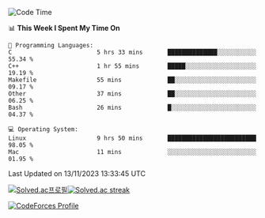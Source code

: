 
<!--START_SECTION:waka-->
![Code Time](http://img.shields.io/badge/Code%20Time-3%2C058%20hrs%2024%20mins-blue)

📊 **This Week I Spent My Time On** 

```text
💬 Programming Languages: 
C                        5 hrs 33 mins       ██████████████░░░░░░░░░░░   55.34 % 
C++                      1 hr 55 mins        █████░░░░░░░░░░░░░░░░░░░░   19.19 % 
Makefile                 55 mins             ██░░░░░░░░░░░░░░░░░░░░░░░   09.17 % 
Other                    37 mins             ██░░░░░░░░░░░░░░░░░░░░░░░   06.25 % 
Bash                     26 mins             █░░░░░░░░░░░░░░░░░░░░░░░░   04.37 % 

💻 Operating System: 
Linux                    9 hrs 50 mins       █████████████████████████   98.05 % 
Mac                      11 mins             ░░░░░░░░░░░░░░░░░░░░░░░░░   01.95 % 
```


 Last Updated on 13/11/2023 13:33:45 UTC
<!--END_SECTION:waka-->


[![Solved.ac프로필](http://mazassumnida.wtf/api/generate_badge?boj=hckim96)](https://solved.ac/hckim96)[![Solved.ac streak](http://mazandi.herokuapp.com/api?handle=hckim96&theme=dark)](https://solved.ac/hckim96)


[![CodeForces Profile](https://cf.leed.at?id=hckim96)](https://codeforces.com/profile/hckim96)

